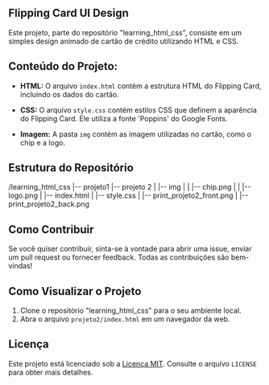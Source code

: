 ## Flipping Card UI Design

Este projeto, parte do repositório "learning_html_css", consiste em um simples design animado de cartão de crédito utilizando HTML e CSS.

## Conteúdo do Projeto:

- **HTML:** O arquivo `index.html` contém a estrutura HTML do Flipping Card, incluindo os dados do cartão.

- **CSS:** O arquivo `style.css` contém estilos CSS que definem a aparência do Flipping Card. Ele utiliza a fonte 'Poppins' do Google Fonts.

- **Imagem:** A pasta `img` contém as imagem utilizadas no cartão, como o chip e a logo.

## Estrutura do Repositório

/learning_html_css
|-- projeto1
|-- projeto 2
| |-- img
| |  |-- chip.png
| |  |-- logo.png
| |-- index.html
| |-- style.css
| |-- print_projeto2_front.png
| |-- print_projeto2_back.png

## Como Contribuir

Se você quiser contribuir, sinta-se à vontade para abrir uma issue, enviar um pull request ou fornecer feedback. Todas as contribuições são bem-vindas!

## Como Visualizar o Projeto

1. Clone o repositório "learning_html_css" para o seu ambiente local.
2. Abra o arquivo `projeto2/index.html` em um navegador da web.

## Licença

Este projeto está licenciado sob a [Licença MIT](https://opensource.org/licenses/MIT). Consulte o arquivo `LICENSE` para obter mais detalhes.

